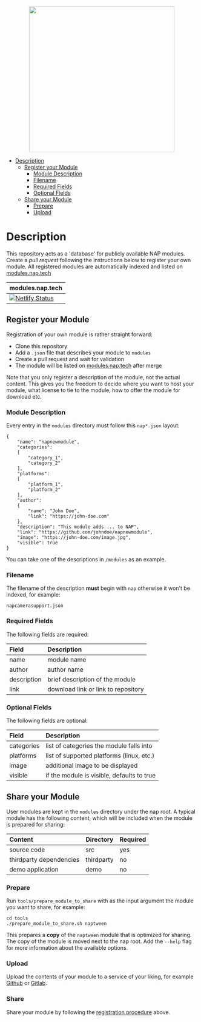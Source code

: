 <br>
<p align="center">
  <img width=384 src="https://download.nap.tech/identity/svg/logos/nap_logo_blue.svg">
</p>

- [Description](#description)
  * [Register your Module](#register-your-module)
    + [Module Description](#module-description)
    + [Filename](#filename)
    + [Required Fields](#required-fields)
    + [Optional Fields](#optional-fields)
  * [Share your Module](#share-your-module)
    + [Prepare](#prepare)
    + [Upload](#upload)

# Description

This repository acts as a 'database' for publicly available NAP modules. Create a *pull request* following the instructions below to register your own module. All registered modules are automatically indexed and listed on [modules.nap.tech](https://modules.nap.tech)
<br>

| modules.nap.tech                                                                                                                                                                   |
|------------------------------------------------------------------------------------------------------------------------------------------------------------------------------------|
| [![Netlify Status](https://api.netlify.com/api/v1/badges/90424c1c-65ad-4635-b37e-f068853dac2c/deploy-status)](https://app.netlify.com/sites/modules-nap-tech/deploys/?branch=main) |

## Register your Module

Registration of your own module is rather straight forward:

- Clone this repository
- Add a `.json` file that describes your module to `modules`
- Create a pull request and wait for validation
- The module will be listed on [modules.nap.tech](https://modules.nap.tech) after merge

Note that you only register a description of the module, not the actual content. This gives you the freedom to  decide where you want to host your module, what license to tie to the module, how to offer the module for download etc.

### Module Description

Every entry in the `modules` directory must follow this `nap*.json` layout:

```
{
    "name": "napnewmodule",
    "categories":
    [
        "category_1",
        "category_2"
    ],
    "platforms":
    [
        "platform_1",
        "platform_2"
    ],
    "author":
    {
        "name": "John Doe",
        "link": "https://john-doe.com"
    },
    "description": "This module adds ... to NAP",
    "link": "https://github.com/johndoe/napnewmodule",
    "image": "https://john-doe.com/image.jpg",
    "visible": true
}
```

You can take one of the descriptions in `/modules` as an example. 

### Filename

The filename of the description **must** begin with `nap` otherwise it won't be indexed, for example:

```
napcamerasupport.json
```

### Required Fields

The following fields are required:

| Field         | Description                         |
|:--------------|:------------------------------------|
| name          | module name                         |
| author        | author name                         |
| description   | brief description of the module     |
| link          | download link or link to repository |


### Optional Fields

The following fields are optional:

| Field       | Description                                 |
|:------------|:--------------------------------------------|
| categories  | list of categories the module falls into    |
| platforms   | list of supported platforms (linux, etc.)   |
| image       | additional image to be displayed            |
| visible     | if the module is visible, defaults to true  |

## Share your Module

User modules are kept in the `modules` directory under the nap root.  A typical module has the following content, which will be included when the module is prepared for sharing:

| Content                 | Directory  | Required |
|:------------------------|------------|----------|
| source code             | src        | yes      |
| thirdparty dependencies | thirdparty | no       |
| demo application        | demo       | no       |

### Prepare

Run `tools/prepare_module_to_share` with as the input argument the module you want to share, for example:
```
cd tools
./prepare_module_to_share.sh naptween
```

This prepares a **copy** of the `naptween` module that is optimized for sharing. The copy of the module is moved next to the nap root.  Add the `--help` flag for more information about the available options. 

### Upload

Upload the contents of your module to a service of your liking, for example [Github](https://github.com) or [Gitlab](https://gitlab.com).

### Share

Share your module by following the [registration procedure](#register-your-module) above. 
